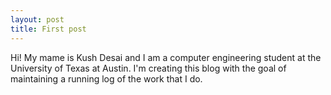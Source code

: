 ```yaml
---
layout: post
title: First post
---
```


Hi! My mame is Kush Desai and I am a computer engineering student at the University of Texas at Austin. I'm creating this blog with the goal of maintaining a running log of the work that I do. 

<!-- ![_config.yml]({{ site.baseurl }}/images/config.png) -->
